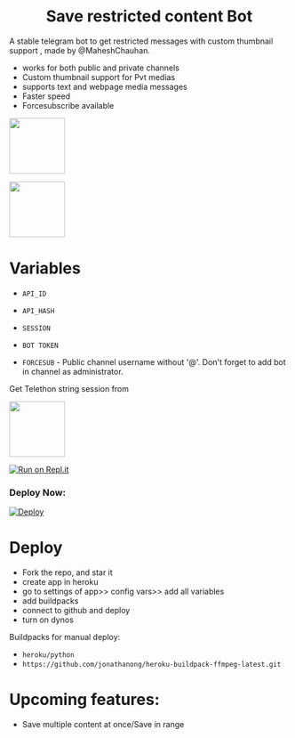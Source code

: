 <h1 align="center">
  <b>Save restricted content Bot</b>
</h1> 

A stable telegram bot to get restricted messages with custom thumbnail support , made by @MaheshChauhan. 

- works for both public and private channels
- Custom thumbnail support for Pvt medias
- supports text and webpage media messages
- Faster speed
- Forcesubscribe available 

<p><a href="https://t.me/MaheshChauhan"> <img src="https://img.shields.io/badge/Telegram-white?style=for-the-badge&logo=telegram&logoColor=blue" width="100""/></a></p>

<p><a href="https://t.me/TeamDrone"> <img src="https://img.shields.io/badge/Support-white?style=for-the-badge&logo=telegram&logoColor=blue" width="100""/></a></p>
  
# Variables

- `API_ID`

- `API_HASH`

- `SESSION`

- `BOT TOKEN` 

- `FORCESUB` - Public channel username without '@'. Don't forget to add bot in channel as administrator. 

Get Telethon string session from

<p><a href="https://t.me/SessionStringGeneratorZBot"> <img src="https://img.shields.io/badge/Telegram Bot-grey?style=for-the-badge&logo=telegram&logoColor=blue" width="100""/></a></p>

[![Run on Repl.it](https://replit.com/badge/github/vasusen-code/saverestrictedcontentbot)](https://replit.com/@SpEcHiDe/GenerateStringSession)

### Deploy Now:
[![Deploy](https://www.herokucdn.com/deploy/button.svg)](https://heroku.com/deploy)

# Deploy
  
- Fork the repo, and star it
- create app in heroku
- go to settings of app>> config vars>> add all variables
- add buildpacks
- connect to github and deploy
- turn on dynos
  
Buildpacks for manual deploy:

- `heroku/python`
- `https://github.com/jonathanong/heroku-buildpack-ffmpeg-latest.git`

# Upcoming features:

- Save multiple content at once/Save in range
